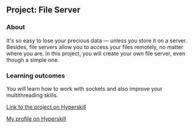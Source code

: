 ## Project: File Server


### About
It's so easy to lose your precious data — unless you store it on a server. Besides, file servers allow you to access your files remotely, no matter where you are. In this project, you will create your own file server, even though a simple one.
### Learning outcomes
You will learn how to work with sockets and also improve your multithreading skills.

[Link to the project on Hyperskill](https://hyperskill.org/projects/52)

[My profile on Hyperskill](https://hyperskill.org/profile/43632084)